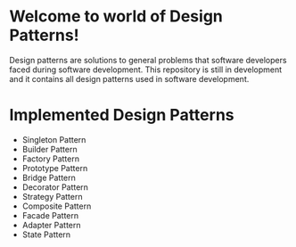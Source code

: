 # Welcome to world of Design Patterns!

Design patterns are solutions to general problems that software developers faced during software development. 
This repository is still in development and it contains all design patterns used in software development.


# Implemented Design Patterns

- Singleton Pattern
- Builder Pattern
- Factory Pattern
- Prototype Pattern
- Bridge Pattern
- Decorator Pattern
- Strategy Pattern
- Composite Pattern
- Facade Pattern
- Adapter Pattern
- State Pattern
